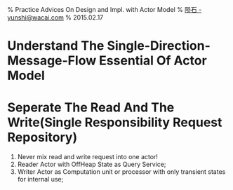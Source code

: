 % Practice Advices On Design and Impl. with Actor Model
% [陨石 - yunshi@wacai.com](mailto:yunshi@wacai.com)
% 2015.02.17

# Understand The Single-Direction-Message-Flow Essential Of Actor Model

# Seperate The Read And The Write(Single Responsibility Request Repository)

1. Never mix read and write request into one actor!
2. Reader Actor with OffHeap State as Query Service;
3. Writer Actor as Computation unit or processor with only transient states for internal use;



